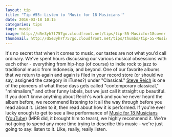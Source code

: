 ```yaml
---
layout: tip
title: "Tip #55: Listen to 'Music for 18 Musicians'"
date: 2016-03-18 10:15
categories: tips
tags: music
image: http://d5e3yh7f757go.cloudfront.net/tips/tip-55-Musicfor18cover.jpg
thumbnail: http://d5e3yh7f757go.cloudfront.net/tips/thumbs/tip-55-Musicfor18cover.jpg
---
```

It's no secret that when it comes to music, our tastes are not what you'd call ordinary. We've spent hours discussing our various musical obsessions with each other - everything from hip-hop (of course) to indie rock to jazz to traditional music from Indonesia, and beyond. One of our favorite albums that we return to again and again is filed in your record store (or should we say, assigned the category in iTunes?) under "Classical." [Steve Reich](https://en.wikipedia.org/wiki/Steve_Reich) is one of the pioneers of what these days gets called "contemporary classical," "minimalism," and other funny labels, but we just call it straight up beautiful. If you don't know anything about Reich's work and you've never heard the album before, we recommend listening to it all the way through before you read about it. Listen to it, then read about how it is performed. If you're ever lucky enough to get to see a live performance of [Music for 18 Musicians](https://open.spotify.com/album/3Bgci6Tvx3sX9E4mPms19s) ([YouTube](https://www.youtube.com/watch?v=ZXJWO2FQ16c)) (MRB did, it brought him to tears), we highly recommend it. We're not going to spend any more time trying to describe this music - we're just going to say: listen to it. Like, really, really listen.